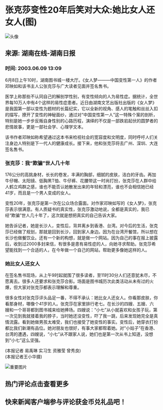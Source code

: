 # 张克莎变性20年后笑对大众:她比女人还女人(图)

![头像](//n.sinaimg.cn/default/622af858/20181010/default_avatar.jpg)

## 来源: 湖南在线-湖南日报  
### 时间: 2003.06.09 13:09  

6月8日上午10时，湖南图书城一楼大厅。《女人梦———中国变性第一人》的作者邓映如和该书主人公张克莎与广大读者见面并签名售书。

医学上称那些不认同自己的解剖学性别，有变性倾向的人为易性症。据统计，全世界每10万人中有4个这样的易性症患者。近日由湖南文艺出版社出版的《女人梦》是我国第一部以变性为题材的长篇纪实，它以全新的视角、感人的笔触和丝丝入扣的描写，撩开了变性的神秘面纱，通过对“中国变性第一人”这一特殊个案的剖析，特别是她一步步反叛自身性别的心路历程，演绎的不仅是一部跌宕起伏的圆梦者的悲情故事，更是一部社会学、心理学文本。

该书作者邓映如称希望通过这本书来检视社会的宽容度和文明度，同时呼吁人们关注身边人特别是下一代人的健康成长。接下来，他和张克莎将去广州、深圳、大连签名售书。

### 张克莎：我“欺骗”世人几十年

176公分的高挑身材，长长的卷发，丰满的胸部，细腻的皮肤，洁白的牙齿。再加牛仔帽、太阳镜、低胸黑T恤、牛仔裤、花腰带这一时尚打扮，张克莎在人群中给人鹤立鸡群之感，谁也不能否认她散发出来的年轻和漂亮，谁也不会相信她已经41岁，而且是一个男人变成的女人。

变性20年，张克莎是第一次在公众场合露面。对作家邓映如写的《女人梦》，张克莎表示很满意。有人质疑书的真实性，张克莎激动地说，全都是真实的，我已经“欺骗”世人几十年了，这次就是想把真实的自己告诉大家。

她告诉记者，她是长沙人，变性后，背井离乡到香港、台湾。对今后的生活，张克莎已经做了规划，那就是回到长沙，回到家人身边。因为在台湾开餐馆，所以想在长沙也做餐饮业。还有一个新的构想，就是做一个网站。因为自己的事在报上披露后，收到过2000多封来信，有很多是患有易性症的人，向她寻求帮助。张克莎希望能找到一个合适的人，在今年做一个自己的网站，帮助更多像她这样的人。

### 她比女人还女人

在签名售书现场，从上午9时起就围了很多读者，至11时30分人们还意犹未尽，不愿离去。很多人还要求和张克莎合影。场面是图书城历次此类活动从未有过的火爆，但大家对张克莎都表示理解和尊重。

很多女性对张克莎评头品足一番，不得不承认：她比女人还女人。你看那皮肤，你看那身材，哪像个41岁的人。张克莎在家里排行老七。在长沙的四嫂、五嫂、六嫂和一个哥哥都到图书城来给她捧场。四嫂说：“小七”从小就喜欢和女孩子玩，第一次见到我就搂着我的脖子，当时她还没变性，吓了我一跳，后来发现她完全是真情流露。看到她做男孩太难受，我们也接受了她变性的事实。变性后，她穿衣打扮都比我们新潮有品位。她对朋友也很好，有事大家都帮着她。对“小姑子”在香港、台湾的遭遇，四嫂说，“小七”从不跟家人说，她们也是第一次从书上知道，没想到“小七”这么坚强。

(本报记者 易禹琳 实习生 资雅莹 曾秀良)  
(本报记者王小华摄)

![重要图片](//n.sinaimg.cn/default/2fb77759/20151125/320X320.png) 

## 热门评论点击查看更多

## 快来新闻客户端参与评论获金币兑礼品吧！